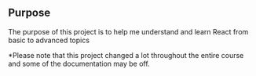 ## Purpose

The purpose of this project is to help me understand and learn React from basic to advanced topics

*Please note that this project changed a lot throughout the entire course and some of the documentation may be off.
